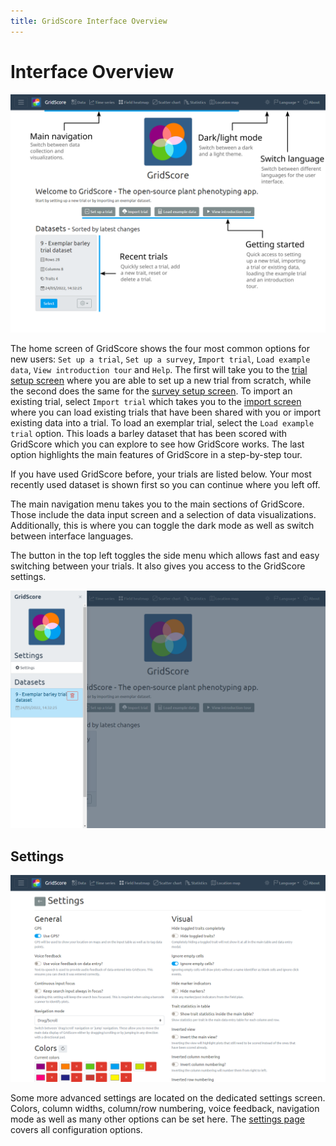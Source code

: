 ```yaml
---
title: GridScore Interface Overview
---
```


# Interface Overview

<img src="img/screenshot-overview.png" style="max-width: 100%;" alt="Overview">

The home screen of GridScore shows the four most common options for new users: `Set up a trial`, `Set up a survey`, `Import trial`, `Load example data`, `View introduction tour` and `Help`. The first will take you to the <a href="trial-setup.html">trial setup screen</a> where you are able to set up a new trial from scratch, while the second does the same for the <a href="survey-setup.html">survey setup screen</a>. To import an existing trial, select `Import trial` which takes you to the <a href="importing.html">import screen</a> where you can load existing trials that have been shared with you or import existing data into a trial. To load an exemplar trial, select the `Load example trial` option. This loads a barley dataset that has been scored with GridScore which you can explore to see how GridScore works. The last option highlights the main features of GridScore in a step-by-step tour.

If you have used GridScore before, your trials are listed below. Your most recently used dataset is shown first so you can continue where you left off.

The main navigation menu takes you to the main sections of GridScore. Those include the data input screen and a selection of data visualizations. Additionally, this is where you can toggle the dark mode as well as switch between interface languages.

The button in the top left toggles the side menu which allows fast and easy switching between your trials. It also gives you access to the GridScore settings.

<img src="img/screenshot-sidebar.png" style="max-width: 100%;" alt="Sidebar">

## Settings

<img src="img/screenshot-settings.png" style="max-width: 100%;" alt="Settings">

Some more advanced settings are located on the dedicated settings screen. Colors, column widths, column/row numbering, voice feedback, navigation mode as well as many other options can be set here. The <a href="settings.html">settings page</a> covers all configuration options.